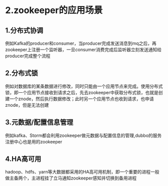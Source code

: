# 2.zookeeper的应用场景

## 1.分布式协调

例如Kafka的producer和consumer，当producer完成发送消息到mq之后，再zookeeper上注册一个监听器，一旦consumer消费完成后监听器立刻发送通知给producer完成整个流程

## 2.分布式锁

例如对数据库的某条数据进行修改，同时只能由一个应用节点来完成。使用分布式锁，即一个应用节点接收到请求之后，先去zookeeper中获取分布式锁，也就是创建一个znode，然后执行数据修改；此时另一个应用节点也收到请求，也申请znode，但是无法创建

## 3.元数据/配置信息管理

例如kafka、Storm都会利用zookeeper做元数据与配置信息的管理,dubbo的服务注册中心也是用的zookeeper

## 4.HA高可用

hadoop、hdfs、yarn等大数据都采用的HA高可用机制，即一个重要的进程一般做主备两个，主进程挂了立马通知zookeeper感知并切换到备用进程

